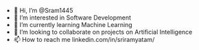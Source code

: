 - 👋 Hi, I’m @Sram1445
- 👀 I’m interested in Software Development
- 🌱 I’m currently learning Machine Learning 
- 💞️ I’m looking to collaborate on projects on Artificial Intelligence 
- 📫 How to reach me linkedin.com/in/sriramyatam/

<!---
Sram1445/Sram1445 is a ✨ special ✨ repository because its `README.md` (this file) appears on your GitHub profile.
You can click the Preview link to take a look at your changes.
--->
